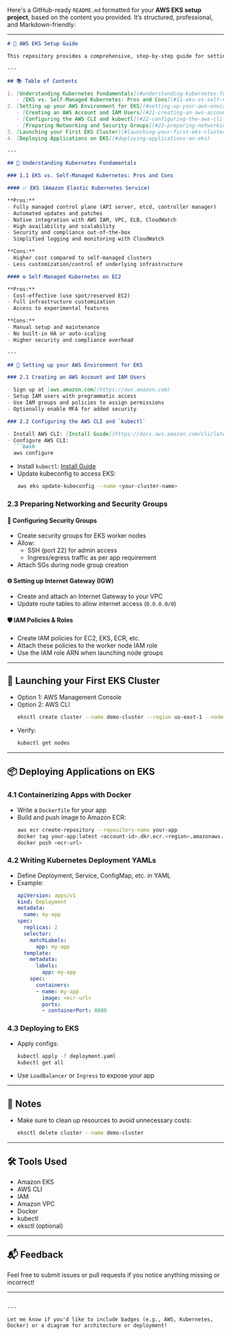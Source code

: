 Here's a GitHub-ready `README.md` formatted for your **AWS EKS setup project**, based on the content you provided. It’s structured, professional, and Markdown-friendly:

---

```markdown
# 🚀 AWS EKS Setup Guide

This repository provides a comprehensive, step-by-step guide for setting up, configuring, and deploying applications on **Amazon Elastic Kubernetes Service (EKS)**. Whether you're new to Kubernetes or looking to automate your cluster deployments on AWS, this guide will walk you through everything you need to get started.

---

## 📚 Table of Contents

1. [Understanding Kubernetes Fundamentals](#understanding-kubernetes-fundamentals)
   - [EKS vs. Self-Managed Kubernetes: Pros and Cons](#11-eks-vs-self-managed-kubernetes-pros-and-cons)
2. [Setting up your AWS Environment for EKS](#setting-up-your-aws-environment-for-eks)
   - [Creating an AWS Account and IAM Users](#21-creating-an-aws-account-and-iam-users)
   - [Configuring the AWS CLI and kubectl](#22-configuring-the-aws-cli-and-kubectl)
   - [Preparing Networking and Security Groups](#23-preparing-networking-and-security-groups)
3. [Launching your First EKS Cluster](#launching-your-first-eks-cluster)
4. [Deploying Applications on EKS](#deploying-applications-on-eks)

---

## 🧠 Understanding Kubernetes Fundamentals

### 1.1 EKS vs. Self-Managed Kubernetes: Pros and Cons

#### ✅ EKS (Amazon Elastic Kubernetes Service)

**Pros:**
- Fully managed control plane (API server, etcd, controller manager)
- Automated updates and patches
- Native integration with AWS IAM, VPC, ELB, CloudWatch
- High availability and scalability
- Security and compliance out-of-the-box
- Simplified logging and monitoring with CloudWatch

**Cons:**
- Higher cost compared to self-managed clusters
- Less customization/control of underlying infrastructure

#### ⚙️ Self-Managed Kubernetes on EC2

**Pros:**
- Cost-effective (use spot/reserved EC2)
- Full infrastructure customization
- Access to experimental features

**Cons:**
- Manual setup and maintenance
- No built-in HA or auto-scaling
- Higher security and compliance overhead

---

## 🔧 Setting up your AWS Environment for EKS

### 2.1 Creating an AWS Account and IAM Users

- Sign up at [aws.amazon.com](https://aws.amazon.com)
- Setup IAM users with programmatic access
- Use IAM groups and policies to assign permissions
- Optionally enable MFA for added security

### 2.2 Configuring the AWS CLI and `kubectl`

- Install AWS CLI: [Install Guide](https://docs.aws.amazon.com/cli/latest/userguide/install-cliv2.html)
- Configure AWS CLI:
  ```bash
  aws configure
  ```
- Install `kubectl`: [Install Guide](https://kubernetes.io/docs/tasks/tools/)
- Update kubeconfig to access EKS:
  ```bash
  aws eks update-kubeconfig --name <your-cluster-name>
  ```

### 2.3 Preparing Networking and Security Groups

#### 🔐 Configuring Security Groups

- Create security groups for EKS worker nodes
- Allow:
  - SSH (port 22) for admin access
  - Ingress/egress traffic as per app requirement
- Attach SGs during node group creation

#### 🌐 Setting up Internet Gateway (IGW)

- Create and attach an Internet Gateway to your VPC
- Update route tables to allow internet access (`0.0.0.0/0`)

#### 🛡️ IAM Policies & Roles

- Create IAM policies for EC2, EKS, ECR, etc.
- Attach these policies to the worker node IAM role
- Use the IAM role ARN when launching node groups

---

## 🚀 Launching your First EKS Cluster

- Option 1: AWS Management Console
- Option 2: AWS CLI
  ```bash
  eksctl create cluster --name demo-cluster --region us-east-1 --nodes 2
  ```
- Verify:
  ```bash
  kubectl get nodes
  ```

---

## 📦 Deploying Applications on EKS

### 4.1 Containerizing Apps with Docker

- Write a `Dockerfile` for your app
- Build and push image to Amazon ECR:
  ```bash
  aws ecr create-repository --repository-name your-app
  docker tag your-app:latest <account-id>.dkr.ecr.<region>.amazonaws.com/your-app
  docker push <ecr-url>
  ```

### 4.2 Writing Kubernetes Deployment YAMLs

- Define Deployment, Service, ConfigMap, etc. in YAML
- Example:
  ```yaml
  apiVersion: apps/v1
  kind: Deployment
  metadata:
    name: my-app
  spec:
    replicas: 2
    selector:
      matchLabels:
        app: my-app
    template:
      metadata:
        labels:
          app: my-app
      spec:
        containers:
        - name: my-app
          image: <ecr-url>
          ports:
          - containerPort: 8080
  ```

### 4.3 Deploying to EKS

- Apply configs:
  ```bash
  kubectl apply -f deployment.yaml
  kubectl get all
  ```
- Use `LoadBalancer` or `Ingress` to expose your app

---

## 📌 Notes

- Make sure to clean up resources to avoid unnecessary costs:
  ```bash
  eksctl delete cluster --name demo-cluster
  ```

---

## 🛠️ Tools Used

- Amazon EKS
- AWS CLI
- IAM
- Amazon VPC
- Docker
- kubectl
- eksctl (optional)

---

## 📬 Feedback

Feel free to submit issues or pull requests if you notice anything missing or incorrect!

---
```

---

Let me know if you'd like to include badges (e.g., AWS, Kubernetes, Docker) or a diagram for architecture or deployment!
